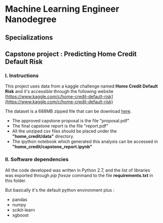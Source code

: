 # Machine Learning Engineer Nanodegree
## Specializations
## Capstone project : Predicting Home Credit Default Risk

### I. Instructions

This project uses data from a kaggle challenge named **Home Credit Default Risk**  and it's accessible through the following website 
[https://www.kaggle.com/c/home-credit-default-risk](https://www.kaggle.com/c/home-credit-default-risk)

The dataset is a 688MB zipped file that can be download [here](https://www.kaggle.com/c/home-credit-default-risk/data).

* The approved capstone proposal is the file "proposal.pdf"
* The final capstone report is the file "report.pdf"
* All the unziped csv files should be placed under the **"home_credit/data"** directory.
* The ipython notebook which generated this analysis can be accessed in **"home_credit/capstone_report.ipynb"**

### II. Software dependencies

All the code developed was written in Python 2.7, and the list of libraries was exported through *pip freeze* command to the file **requirements.txt** in this folder.

But basically it's the default python environment plus :
* pandas
* numpy
* scikit-learn
* xgboost